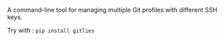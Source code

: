 A command-line tool for managing multiple Git profiles with different SSH keys.


Try with : ```pip install gitlies```
